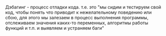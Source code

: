 
Дэбагинг - процесс отладки кода. т.е. это "мы сидим и тестируем свой код, чтобы понять что приводит к нежелательному поведению или сбою, для этого мы залезаем в процесс выполнения программы, отслеживаем значения каких-то переменных, алгоритмы работы функций и т.п. и выявляем и устраняем баги"